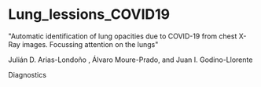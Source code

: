 # Lung_lessions_COVID19


"Automatic identification of lung opacities due to COVID-19 from
chest X-Ray images. Focussing attention on the lungs"

Julián D. Arias-Londoño , Álvaro Moure-Prado, and Juan I. Godino-Llorente 

Diagnostics 
